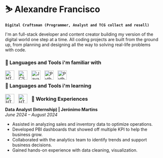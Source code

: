 # ⛷️ Alexandre Francisco

**`Digital Craftsman (Programmer, Analyst and TCG collect and resell)`**

I'm an full-stack developer and content creator building my version of the digital world one step at a time. All coding projects are built from the ground up, from planning and designing all the way to solving real-life problems with code.

### 🧰 Languages and Tools i'm familiar with

<img align="left" alt="HTML" width="30px" style="padding-right:10px;" src="https://cdn.jsdelivr.net/gh/devicons/devicon/icons/html5/html5-plain.svg" />
<img align="left" alt="CSS" width="30px" style="padding-right:10px;" src="https://cdn.jsdelivr.net/gh/devicons/devicon/icons/css3/css3-plain.svg" />
<img align="left" alt="JavaScript" width="30px" style="padding-right:10px;" src="https://cdn.jsdelivr.net/gh/devicons/devicon/icons/javascript/javascript-plain.svg" />
<img align="left" alt="Python" width="30px" style="padding-right:10px;" src="https://cdn.jsdelivr.net/gh/devicons/devicon/icons/python/python-plain.svg" />
<img align="left" alt="Python" width="30px" style="padding-right:10px;" src="https://cdn.jsdelivr.net/gh/devicons/devicon@latest/icons/github/github-original.svg" />
<br />

### 🧰 Languages and Tools i'm learning

<img align="left" alt="HTML" width="30px" style="padding-right:10px;" src="https://cdn.jsdelivr.net/gh/devicons/devicon/icons/flask/flask-original-wordmark.svg" />

<img align="left" alt="HTML" width="30px" style="padding-right:10px" src="https://cdn.jsdelivr.net/gh/devicons/devicon@latest/icons/react/react-original.svg" />
          
### 💼 Working Experiences

**Data Analyst (Internship) | Jerónimo Martins**  
*June 2024 – August 2024*  
- Assisted in analyzing sales and inventory data to optimize operations.  
- Developed PBI dashboards that showed off multiple KPI to help the business grow.  
- Collaborated with the analytics team to identify trends and support business decisions.  
- Gained hands-on experience with data cleaning, visualization.

